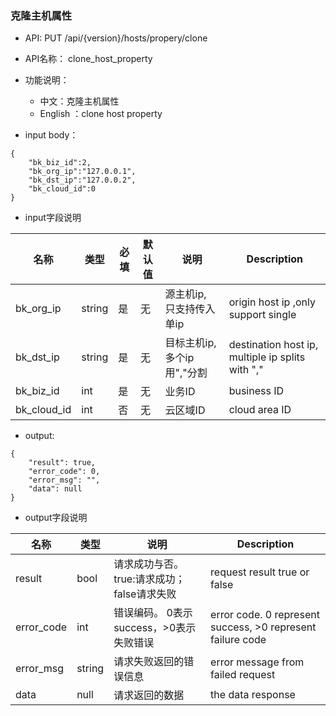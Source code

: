 ###  克隆主机属性

* API: PUT /api/{version}/hosts/propery/clone
* API名称： clone_host_property
* 功能说明：
	* 中文：克隆主机属性
	* English ：clone host property 
	
* input body：
```
{
    "bk_biz_id":2,
    "bk_org_ip":"127.0.0.1",
    "bk_dst_ip":"127.0.0.2",
    "bk_cloud_id":0
}
```

* input字段说明

| 名称  | 类型 |必填| 默认值 | 说明 |Description|
| ---  | ---  | --- |---  | --- | ---|
| bk_org_ip| string| 是|无| 源主机ip, 只支持传入单ip |origin host ip ,only support single|
| bk_dst_ip| string| 是| 无|目标主机ip, 多个ip用","分割|destination host ip,  multiple ip splits with "," |
| bk_biz_id|int|是|无| 业务ID |business ID|
| bk_cloud_id| int| 否| 无| 云区域ID|cloud area ID|

* output:
```
{
    "result": true,
    "error_code": 0,
    "error_msg": "",
    "data": null
}
```

* output字段说明

| 名称  | 类型  | 说明 |Description|
|---|---|---|---|
| result | bool | 请求成功与否。true:请求成功；false请求失败 |request result true or false|
| error_code | int | 错误编码。 0表示success，>0表示失败错误 |error code. 0 represent success, >0 represent failure code |
| error_msg | string | 请求失败返回的错误信息 |error message from failed request|
| data | null | 请求返回的数据 |the data response|
